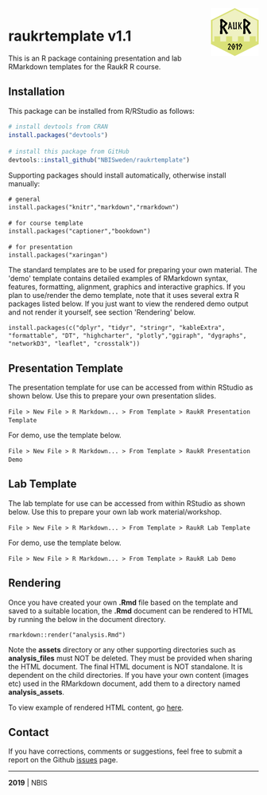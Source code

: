 
<img src="docs/assets/logo.svg" align="right" width="96" height="96">

# raukrtemplate v1.1

This is an R package containing presentation and lab RMarkdown templates for the RaukR R course.

## Installation  

This package can be installed from R/RStudio as follows:

```r
# install devtools from CRAN
install.packages("devtools")

# install this package from GitHub
devtools::install_github("NBISweden/raukrtemplate")
```

Supporting packages should install automatically, otherwise install manually:

```
# general
install.packages("knitr","markdown","rmarkdown")

# for course template
install.packages("captioner","bookdown")

# for presentation
install.packages("xaringan")
```

The standard templates are to be used for preparing your own material. The 'demo' template contains detailed examples of RMarkdown syntax, features, formatting, alignment, graphics and interactive graphics. If you plan to use/render the demo template, note that it uses several extra R packages listed below. If you just want to view the rendered demo output and not render it yourself, see section 'Rendering' below.

```
install.packages(c("dplyr", "tidyr", "stringr", "kableExtra",
"formattable", "DT", "highcharter", "plotly","ggiraph", "dygraphs",
"networkD3", "leaflet", "crosstalk"))
```

## Presentation Template  

The presentation template for use can be accessed from within RStudio as shown below. Use this to prepare your own presentation slides.

`File > New File > R Markdown... > From Template > RaukR Presentation Template`

For demo, use the template below.

`File > New File > R Markdown... > From Template > RaukR Presentation Demo`

## Lab Template  

The lab template for use can be accessed from within RStudio as shown below. Use this to prepare your own lab work material/workshop.

`File > New File > R Markdown... > From Template > RaukR Lab Template`

For demo, use the template below.

`File > New File > R Markdown... > From Template > RaukR Lab Demo`

## Rendering

Once you have created your own **.Rmd** file based on the template and saved to a suitable location, the **.Rmd** document can be rendered to HTML by running the below in the document directory.

```
rmarkdown::render("analysis.Rmd")
```

Note the **assets** directory or any other supporting directories such as **analysis_files** must NOT be deleted. They must be provided when sharing the HTML document. The final HTML document is NOT standalone. It is dependent on the child directories. If you have your own content (images etc) used in the RMarkdown document, add them to a directory named **analysis_assets**.

To view example of rendered HTML content, go [here](https://NBISweden.github.io/raukrtemplate/).

## Contact

If you have corrections, comments or suggestions, feel free to submit a report on the Github [issues](../../issues/) page.  

---

**2019** | NBIS
